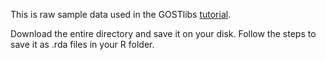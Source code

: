 
This is raw sample data used in the GOSTlibs [tutorial](https://github.com/BPJandree/GOSTlibs/blob/master/TUTORIAL.md).

Download the entire directory and save it on your disk. Follow the steps to save it as .rda files in your R folder.
